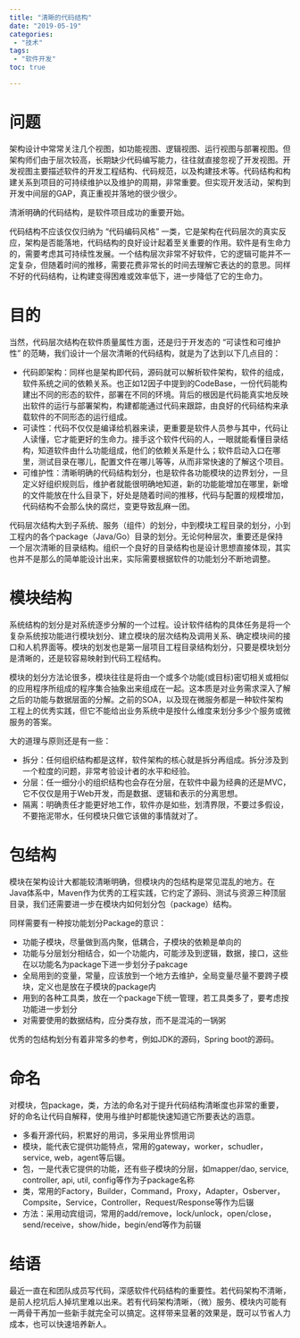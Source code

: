 ```yaml
---
title: "清晰的代码结构"
date: "2019-05-19"
categories:
 - "技术"
tags:
 - "软件开发"
toc: true

---
```


# 问题

架构设计中常常关注几个视图，如功能视图、逻辑视图、运行视图与部署视图。但架构师们由于层次较高，长期缺少代码编写能力，往往就直接忽视了开发视图。开发视图主要描述软件的开发工程结构、代码规范，以及构建技术等。代码结构和构建关系到项目的可持续维护以及维护的周期，非常重要。但实现开发活动，架构到开发中间层的GAP，真正重视并落地的很少很少。

清淅明确的代码结构，是软件项目成功的重要开始。

代码结构不应该仅仅归纳为 “代码编码风格” 一类，它是架构在代码层次的真实反应，架构是否能落地，代码结构的良好设计起着至关重要的作用。软件是有生命力的，需要考虑其可持续性发展。一个结构层次非常不好软件，它的逻辑可能并不一定复杂，但随着时间的推移，需要花费非常长的时间去理解它表达的的意思。同样不好的代码结构，让构建变得困难或效率低下，进一步降低了它的生命力。
<!--more-->

# 目的

当然，代码层次结构在软件质量属性方面，还是归于开发态的 “可读性和可维护性” 的范畴，我们设计一个层次清晰的代码结构，就是为了达到以下几点目的：

 - 代码即架构：同样也是架构即代码，源码就可以解析软件架构，软件的组成，软件系统之间的依赖关系。也正如12因子中提到的CodeBase，一份代码能构建出不同的形态的软件，部署在不同的环境。背后的根因是代码能真实地反映出软件的运行与部署架构，构建都能通过代码来跟踪，由良好的代码结构来承载软件的不同形态的运行组成。
 - 可读性：代码不仅仅是编译给机器来读，更重要是软件人员参与其中，代码让人读懂，它才能更好的生命力。接手这个软件代码的人，一眼就能看懂目录结构，知道软件由什么功能组成，他们的依赖关系是什么；软件启动入口在哪里，测试目录在哪儿，配置文件在哪儿等等，从而非常快速的了解这个项目。
 - 可维护性：清晰明确的代码结构划分，也是软件各功能模块的边界划分，一旦定义好组织规则后，维护者就能很明确地知道，新的功能能增加在哪里，新增的文件能放在什么目录下，好处是随着时间的推移，代码与配置的规模增加，代码结构不会那么快的腐烂，变更导致乱麻一团。

代码层次结构大到子系统、服务（组件）的划分，中到模块工程目录的划分，小到工程内的各个package（Java/Go）目录的划分。无论何种层次，重要还是保持一个层次清晰的目录结构。组织一个良好的目录结构也是设计思想直接体现，其实也并不是那么的简单能设计出来，实际需要根据软件的功能划分不断地调整。

# 模块结构

系统结构的划分是对系统逐步分解的一个过程。设计软件结构的具体任务是将一个复杂系统按功能进行模块划分、建立模块的层次结构及调用关系、确定模块间的接口和人机界面等。模块的划发也是第一层项目工程目录结构划分，只要是模块划分是清晰的，还是较容易映射到代码工程结构。

模块的划分方法论很多，模块往往是将由一个或多个功能(或目标)密切相关或相似的应用程序所组成的程序集合抽象出来组成在一起。这本质是对业务需求深入了解之后的功能与数据层面的分解。之前的SOA，以及现在微服务都是一种软件架构工程上的优秀实践，但它不能给出业务系统中是按什么维度来划分多少个服务或微服务的答案。

大的道理与原则还是有一些：

 - 拆分：任何组织结构都是这样，软件架构的核心就是拆分再组成。拆分涉及到一个粒度的问题，非常考验设计者的水平和经验。
 - 分层：任一细分小的组织结构也会存在分层，在软件中最为经典的还是MVC，它不仅仅是用于Web开发，而是数据、逻辑和表示的分离思想。
 - 隔离：明确责任才能更好地工作，软件亦是如些，划清界限，不要过多假设，不要拖泥带水，任何模块只做它该做的事情就对了。

# 包结构

模块在架构设计大都能较清晰明确，但模块内的包结构是常见混乱的地方。在Java体系中，Maven作为优秀的工程实践，它约定了源码、测试与资源三种顶层目录，我们还需要进一步在模块内如何划分包（package）结构。

同样需要有一种按功能划分Package的意识：

 - 功能子模块，尽量做到高内聚，低耦合，子模块的依赖是单向的
 - 功能与分层划分相结合，如一个功能内，可能涉及到逻辑，数据，接口，这些在以功能名为package下进一步划分子pakcage
 - 全局用到的变量，常量，应该放到一个地方去维护，全局变量尽量不要跨子模块，定义也是放在子模块的package内
 - 用到的各种工具类，放在一个package下统一管理，若工具类多了，要考虑按功能进一步划分
 - 对需要使用的数据结构，应分类存放，而不是混沌的一锅粥
  
优秀的包结构划分有着非常多的参考，例如JDK的源码，Spring boot的源码。

# 命名

对模块，包package，类，方法的命名对于提升代码结构清晰度也非常的重要，好的命名让代码自解释，使用与维护时都能快速知道它所要表达的涵意。

 - 多看开源代码，积累好的用词，多采用业界惯用词
 - 模块，能代表它提供功能特点，常用的gateway，worker，schudler，service, web，agent等后辍。
 - 包，一是代表它提供的功能，还有些子模块的分层，如mapper/dao, service, controller, api, util, config等作为子package名称
 - 类，常用的Factory，Builder，Command，Proxy，Adapter，Osberver，Compsite，Service，Controller，Request/Response等作为后辍
 - 方法：采用动宾组词，常用的add/remove，lock/unlock，open/close，send/receive，show/hide，begin/end等作为前辍

# 结语

最近一直在和团队成员写代码，深感软件代码结构的重要性。若代码架构不清晰，是前人挖坑后人掉坑里难以出来。若有代码架构清晰，（微）服务、模块内可能有一两骨干再加一些新手就完全可以搞定。这样带来显著的效果是，既可以节省人力成本，也可以快速培养新人。

